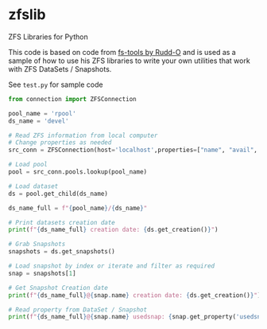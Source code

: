 # zfslib
ZFS Libraries for Python

This code is based on code from [fs-tools by Rudd-O](https://github.com/Rudd-O/zfs-tools) and is used as a sample of how to use his ZFS libraries to write your own utilities that work with ZFS DataSets / Snapshots.

See `test.py` for sample code

```python
from connection import ZFSConnection

pool_name = 'rpool'
ds_name = 'devel'

# Read ZFS information from local computer
# Change properties as needed
src_conn = ZFSConnection(host='localhost',properties=["name", "avail", "usedsnap", "usedds", "usedrefreserv", "usedchild", "creation"])

# Load pool
pool = src_conn.pools.lookup(pool_name)

# Load dataset
ds = pool.get_child(ds_name)

ds_name_full = f"{pool_name}/{ds_name}"

# Print datasets creation date
print(f"{ds_name_full} creation date: {ds.get_creation()}")

# Grab Snapshots
snapshots = ds.get_snapshots()

# Load snapshot by index or iterate and filter as required
snap = snapshots[1]

# Get Snapshot Creation date
print(f"{ds_name_full}@{snap.name} creation date: {ds.get_creation()}")

# Read property from DataSet / Snapshot
print(f"{ds_name_full}@{snap.name} usedsnap: {snap.get_property('usedsnap')}")


```
